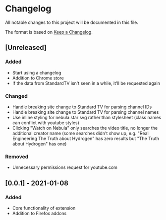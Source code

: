 # Changelog
All notable changes to this project will be documented in this file.

The format is based on [Keep a Changelog](https://keepachangelog.com/en/1.0.0/).

## [Unreleased]
### Added
- Start using a changelog
- Addition to Chrome store
- If the data from StandardTV isn't seen in a while, it'll be requested again

### Changed
- Handle breaking site change to Standard TV for parsing channel IDs
- Handle breaking site change to Standard TV for parsing channel names
- Use inline styling for nebula star svg rather than stylesheet (class names can conflict with youtube styles)
- Clicking "Watch on Nebula" only searches the video title, no longer the additional creator name (some searches didn't show up, e.g. "Real Engineering The Truth about Hydrogen" has zero results but "The Truth about Hydrogen" has one)

### Removed
- Unnecessary permissions request for youtube.com

## [0.0.1] - 2021-01-08
### Added
- Core functionality of extension
- Addition to Firefox addons
